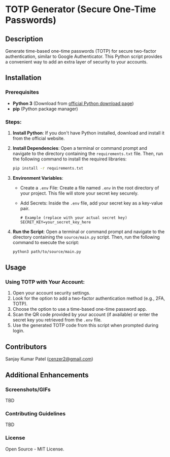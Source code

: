 # TOTP Generator (Secure One-Time Passwords)

## Description 
Generate time-based one-time passwords (TOTP) for secure two-factor authentication, similar to Google Authenticator. This Python script provides a convenient way to add an extra layer of security to your accounts.

## Installation

### Prerequisites
- **Python 3** (Download from [official Python download page](https://www.python.org/downloads/))
- **pip** (Python package manager)

### Steps:

1. **Install Python**: If you don't have Python installed, download and install it from the official website.

2. **Install Dependencies**: Open a terminal or command prompt and navigate to the directory containing the `requirements.txt` file. Then, run the following command to install the required libraries:

    ```bash
    pip install -r requirements.txt
    ```

3. **Environment Variables**:
   - Create a `.env` File: Create a file named `.env` in the root directory of your project. This file will store your secret key securely.
   - Add Secrets: Inside the `.env` file, add your secret key as a key-value pair.
     
     ```plaintext
     # Example (replace with your actual secret key)
     SECRET_KEY=your_secret_key_here
     ```

4. **Run the Script**: Open a terminal or command prompt and navigate to the directory containing the `source/main.py` script. Then, run the following command to execute the script:

    ```bash
    python3 path/to/source/main.py
    ```

## Usage

### Using TOTP with Your Account:
1. Open your account security settings.
2. Look for the option to add a two-factor authentication method (e.g., 2FA, TOTP).
3. Choose the option to use a time-based one-time password app.
4. Scan the QR code provided by your account (if available) or enter the secret key you retrieved from the `.env` file.
5. Use the generated TOTP code from this script when prompted during login.

## Contributors
Sanjay Kumar Patel (cenzer2@gmail.com)

## Additional Enhancements

### Screenshots/GIFs
TBD

### Contributing Guidelines
TBD

### License
Open Source - MIT License.
